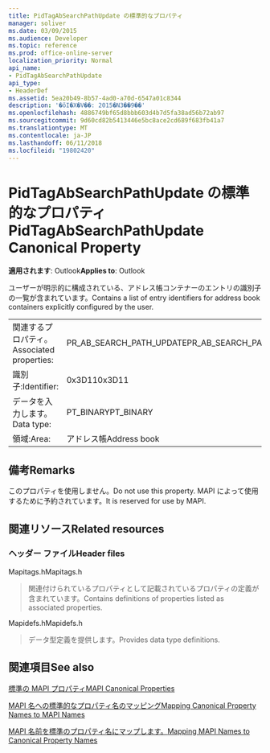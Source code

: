 ```yaml
---
title: PidTagAbSearchPathUpdate の標準的なプロパティ
manager: soliver
ms.date: 03/09/2015
ms.audience: Developer
ms.topic: reference
ms.prod: office-online-server
localization_priority: Normal
api_name:
- PidTagAbSearchPathUpdate
api_type:
- HeaderDef
ms.assetid: 5ea20b49-8b57-4ad0-a70d-6547a01c8344
description: '�ŏI�X�V��: 2015�N3��9��'
ms.openlocfilehash: 4886749bf65d8bbb603d4b7d5fa38ad56b72ab97
ms.sourcegitcommit: 9d60cd82b5413446e5bc8ace2cd689f683fb41a7
ms.translationtype: MT
ms.contentlocale: ja-JP
ms.lasthandoff: 06/11/2018
ms.locfileid: "19802420"
---
```

# <a name="pidtagabsearchpathupdate-canonical-property"></a><span data-ttu-id="cf4a8-103">PidTagAbSearchPathUpdate の標準的なプロパティ</span><span class="sxs-lookup"><span data-stu-id="cf4a8-103">PidTagAbSearchPathUpdate Canonical Property</span></span>

  
  
<span data-ttu-id="cf4a8-104">**適用されます**: Outlook</span><span class="sxs-lookup"><span data-stu-id="cf4a8-104">**Applies to**: Outlook</span></span> 
  
<span data-ttu-id="cf4a8-105">ユーザーが明示的に構成されている、アドレス帳コンテナーのエントリの識別子の一覧が含まれています。</span><span class="sxs-lookup"><span data-stu-id="cf4a8-105">Contains a list of entry identifiers for address book containers explicitly configured by the user.</span></span> 
  
|||
|:-----|:-----|
|<span data-ttu-id="cf4a8-106">関連するプロパティ。</span><span class="sxs-lookup"><span data-stu-id="cf4a8-106">Associated properties:</span></span>  <br/> |<span data-ttu-id="cf4a8-107">PR_AB_SEARCH_PATH_UPDATE</span><span class="sxs-lookup"><span data-stu-id="cf4a8-107">PR_AB_SEARCH_PATH_UPDATE</span></span>  <br/> |
|<span data-ttu-id="cf4a8-108">識別子:</span><span class="sxs-lookup"><span data-stu-id="cf4a8-108">Identifier:</span></span>  <br/> |<span data-ttu-id="cf4a8-109">0x3D11</span><span class="sxs-lookup"><span data-stu-id="cf4a8-109">0x3D11</span></span>  <br/> |
|<span data-ttu-id="cf4a8-110">データを入力します。</span><span class="sxs-lookup"><span data-stu-id="cf4a8-110">Data type:</span></span>  <br/> |<span data-ttu-id="cf4a8-111">PT_BINARY</span><span class="sxs-lookup"><span data-stu-id="cf4a8-111">PT_BINARY</span></span>  <br/> |
|<span data-ttu-id="cf4a8-112">領域:</span><span class="sxs-lookup"><span data-stu-id="cf4a8-112">Area:</span></span>  <br/> |<span data-ttu-id="cf4a8-113">アドレス帳</span><span class="sxs-lookup"><span data-stu-id="cf4a8-113">Address book</span></span>  <br/> |
   
## <a name="remarks"></a><span data-ttu-id="cf4a8-114">備考</span><span class="sxs-lookup"><span data-stu-id="cf4a8-114">Remarks</span></span>

<span data-ttu-id="cf4a8-115">このプロパティを使用しません。</span><span class="sxs-lookup"><span data-stu-id="cf4a8-115">Do not use this property.</span></span> <span data-ttu-id="cf4a8-116">MAPI によって使用するために予約されています。</span><span class="sxs-lookup"><span data-stu-id="cf4a8-116">It is reserved for use by MAPI.</span></span>
  
## <a name="related-resources"></a><span data-ttu-id="cf4a8-117">関連リソース</span><span class="sxs-lookup"><span data-stu-id="cf4a8-117">Related resources</span></span>

### <a name="header-files"></a><span data-ttu-id="cf4a8-118">ヘッダー ファイル</span><span class="sxs-lookup"><span data-stu-id="cf4a8-118">Header files</span></span>

<span data-ttu-id="cf4a8-119">Mapitags.h</span><span class="sxs-lookup"><span data-stu-id="cf4a8-119">Mapitags.h</span></span>
  
> <span data-ttu-id="cf4a8-120">関連付けられているプロパティとして記載されているプロパティの定義が含まれています。</span><span class="sxs-lookup"><span data-stu-id="cf4a8-120">Contains definitions of properties listed as associated properties.</span></span>
    
<span data-ttu-id="cf4a8-121">Mapidefs.h</span><span class="sxs-lookup"><span data-stu-id="cf4a8-121">Mapidefs.h</span></span>
  
> <span data-ttu-id="cf4a8-122">データ型定義を提供します。</span><span class="sxs-lookup"><span data-stu-id="cf4a8-122">Provides data type definitions.</span></span>
    
## <a name="see-also"></a><span data-ttu-id="cf4a8-123">関連項目</span><span class="sxs-lookup"><span data-stu-id="cf4a8-123">See also</span></span>



[<span data-ttu-id="cf4a8-124">標準の MAPI プロパティ</span><span class="sxs-lookup"><span data-stu-id="cf4a8-124">MAPI Canonical Properties</span></span>](mapi-canonical-properties.md)
  
[<span data-ttu-id="cf4a8-125">MAPI 名への標準的なプロパティ名のマッピング</span><span class="sxs-lookup"><span data-stu-id="cf4a8-125">Mapping Canonical Property Names to MAPI Names</span></span>](mapping-canonical-property-names-to-mapi-names.md)
  
[<span data-ttu-id="cf4a8-126">MAPI 名前を標準のプロパティ名にマップします。</span><span class="sxs-lookup"><span data-stu-id="cf4a8-126">Mapping MAPI Names to Canonical Property Names</span></span>](mapping-mapi-names-to-canonical-property-names.md)


